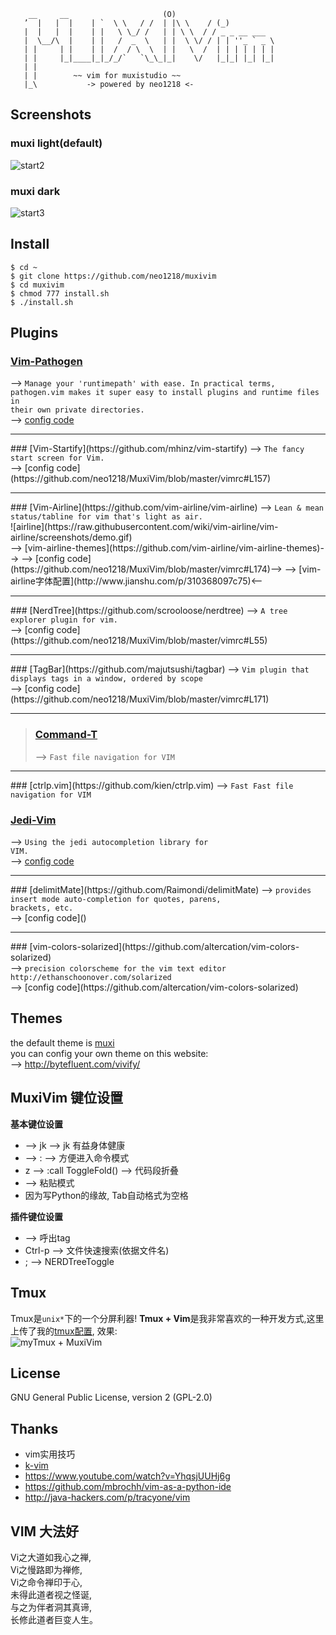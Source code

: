 
        __     __                     (O)
       ’  |   |  |    | `  \ \   / /  | |\ \    / (_)
       |  |   |  |    | |   \ \_/ /   | | \ \  / / _ _ __ ___
       |  \__/\  |    | |   /  _  \   | |  \ \/ / | | ''_ ` _ \
       | |     | |    | |  /  / \  \  | |   \  /  | | | | | | |
       | |     |_|____|_|_/_/`   `\_\_|_|    \/   |_|_| |_| |_|
       | |
       | |        ~~ vim for muxistudio ~~
       |_\           -> powered by neo1218 <-

## Screenshots
### muxi light(default)
![start2](http://7xj431.com1.z0.glb.clouddn.com/muxivimstart2)<br/>
### muxi dark
![start3](http://7xj431.com1.z0.glb.clouddn.com/muxivim3)

## Install

    $ cd ~
    $ git clone https://github.com/neo1218/muxivim
    $ cd muxivim
    $ chmod 777 install.sh
    $ ./install.sh

## Plugins
### [Vim-Pathogen](https://github.com/tpope/vim-pathogen)
--> <code>Manage your 'runtimepath' with ease. In practical terms, pathogen.vim
makes it super easy to install plugins and runtime files in their own private
directories.</code><br/>
--> [config code](https://github.com/neo1218/MuxiVim/blob/master/vimrc#L149)
<hr/>
### [Vim-Startify](https://github.com/mhinz/vim-startify)
--> <code>The fancy start screen for Vim.</code> <br/>
--> [config code](https://github.com/neo1218/MuxiVim/blob/master/vimrc#L157)
<hr/>
### [Vim-Airline](https://github.com/vim-airline/vim-airline)
--> <code>Lean & mean status/tabline for vim that's light as air.</code><br/>
![airline](https://raw.githubusercontent.com/wiki/vim-airline/vim-airline/screenshots/demo.gif)<br/>
--> [vim-airline-themes](https://github.com/vim-airline/vim-airline-themes)-->
--> [config code](https://github.com/neo1218/MuxiVim/blob/master/vimrc#L174)-->
--> [vim-airline字体配置](http://www.jianshu.com/p/310368097c75)<--
<hr/>
### [NerdTree](https://github.com/scrooloose/nerdtree)
--> <code>A tree explorer plugin for vim.</code><br/>
--> [config code](https://github.com/neo1218/MuxiVim/blob/master/vimrc#L55)
<hr/>
### [TagBar](https://github.com/majutsushi/tagbar)
--> <code>Vim plugin that displays tags in a window, ordered by scope</code><br/>
--> [config code](https://github.com/neo1218/MuxiVim/blob/master/vimrc#L171)
<hr/>

> ### [Command-T](https://github.com/wincent/command-t)
> --> <code>Fast file navigation for VIM</code><br/>

<hr/>
### [ctrlp.vim](https://github.com/kien/ctrlp.vim)
--> <code>Fast Fast file navigation for VIM</code><br/>

### [Jedi-Vim](https://github.com/davidhalter/jedi-vim)
--> <code>Using the jedi autocompletion library for VIM.</code><br/>
--> [config code](https://github.com/neo1218/MuxiVim/blob/master/vimrc#L185)
<hr/>
### [delimitMate](https://github.com/Raimondi/delimitMate)
--> <code>provides insert mode auto-completion for quotes, parens,
brackets, etc.</code><br/>
--> [config code]()
<hr/>
### [vim-colors-solarized](https://github.com/altercation/vim-colors-solarized)<br/>
--> <code>precision colorscheme for the vim text editor http://ethanschoonover.com/solarized</code><br/>
--> [config code](https://github.com/altercation/vim-colors-solarized)

## Themes
the default theme is [muxi](https://github.com/neo1218/MuxiVim/blob/master/muxivim/colors/muxi.vim) <br/>
you can config your own theme on this website:<br/>
--> http://bytefluent.com/vivify/

## MuxiVim 键位设置
**基本键位设置**

+ <ESC> --> jk --> jk 有益身体健康
+ <SPACE> --> : --> 方便进入命令模式
+ z --> :call ToggleFold() --> 代码段折叠
+ <F2> --> 粘贴模式
+ 因为写Python的缘故, Tab自动格式为空格

**插件键位设置**

+ <F8> --> 呼出tag
+ Ctrl-p --> 文件快速搜索(依据文件名)
+ ; --> NERDTreeToggle

## Tmux
Tmux是```unix*```下的一个分屏利器! **Tmux +
Vim**是我非常喜欢的一种开发方式,这里上传了我的[tmux配置](https://github.com/neo1218/MuxiVim/blob/master/tmux.conf), 效果:<br/>
![myTmux + MuxiVim](http://7xj431.com1.z0.glb.clouddn.com/muxitmux)

## License
GNU General Public License, version 2 (GPL-2.0)

## Thanks

+ vim实用技巧
+ [k-vim](https://github.com/wklken/k-vim)
+ https://www.youtube.com/watch?v=YhqsjUUHj6g
+ https://github.com/mbrochh/vim-as-a-python-ide
+ http://java-hackers.com/p/tracyone/vim

## VIM 大法好
Vi之大道如我心之禅, <br/>
Vi之慢路即为禅修, <br/>
Vi之命令禅印于心, <br/>
未得此道者视之怪诞, <br/>
与之为伴者洞其真谛, <br/>
长修此道者巨变人生。<br/>

